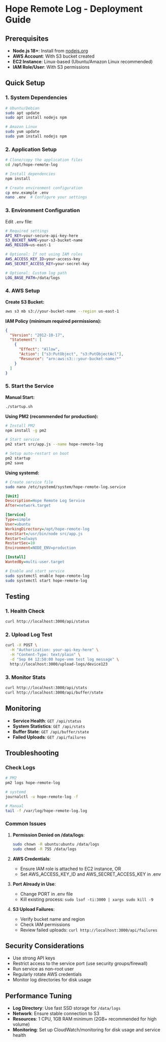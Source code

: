 # Hope Remote Log - Deployment Guide

## Prerequisites

- **Node.js 18+**: Install from [nodejs.org](https://nodejs.org/)
- **AWS Account**: With S3 bucket created
- **EC2 Instance**: Linux-based (Ubuntu/Amazon Linux recommended)
- **IAM Role/User**: With S3 permissions

## Quick Setup

### 1. System Dependencies

```bash
# Ubuntu/Debian
sudo apt update
sudo apt install nodejs npm

# Amazon Linux
sudo yum update
sudo yum install nodejs npm
```

### 2. Application Setup

```bash
# Clone/copy the application files
cd /opt/hope-remote-log

# Install dependencies
npm install

# Create environment configuration
cp env.example .env
nano .env  # Configure your settings
```

### 3. Environment Configuration

Edit `.env` file:

```bash
# Required settings
API_KEY=your-secure-api-key-here
S3_BUCKET_NAME=your-s3-bucket-name
AWS_REGION=us-east-1

# Optional: If not using IAM roles
AWS_ACCESS_KEY_ID=your-access-key
AWS_SECRET_ACCESS_KEY=your-secret-key

# Optional: Custom log path
LOG_BASE_PATH=/data/logs
```

### 4. AWS Setup

**Create S3 Bucket:**

```bash
aws s3 mb s3://your-bucket-name --region us-east-1
```

**IAM Policy (minimum required permissions):**

```json
{
  "Version": "2012-10-17",
  "Statement": [
    {
      "Effect": "Allow",
      "Action": ["s3:PutObject", "s3:PutObjectAcl"],
      "Resource": "arn:aws:s3:::your-bucket-name/*"
    }
  ]
}
```

### 5. Start the Service

**Manual Start:**

```bash
./startup.sh
```

**Using PM2 (recommended for production):**

```bash
# Install PM2
npm install -g pm2

# Start service
pm2 start src/app.js --name hope-remote-log

# Setup auto-restart on boot
pm2 startup
pm2 save
```

**Using systemd:**

```bash
# Create service file
sudo nano /etc/systemd/system/hope-remote-log.service
```

```ini
[Unit]
Description=Hope Remote Log Service
After=network.target

[Service]
Type=simple
User=ubuntu
WorkingDirectory=/opt/hope-remote-log
ExecStart=/usr/bin/node src/app.js
Restart=always
RestartSec=10
Environment=NODE_ENV=production

[Install]
WantedBy=multi-user.target
```

```bash
# Enable and start service
sudo systemctl enable hope-remote-log
sudo systemctl start hope-remote-log
```

## Testing

### 1. Health Check

```bash
curl http://localhost:3000/api/status
```

### 2. Upload Log Test

```bash
curl -X POST \
  -H "Authorization: your-api-key-here" \
  -H "Content-Type: text/plain" \
  -d "Sep 04 12:50:00 hope-vmm test log message" \
  http://localhost:3000/upload-logs/device123
```

### 3. Monitor Stats

```bash
curl http://localhost:3000/api/stats
curl http://localhost:3000/api/buffer/state
```

## Monitoring

- **Service Health**: `GET /api/status`
- **System Statistics**: `GET /api/stats`
- **Buffer State**: `GET /api/buffer/state`
- **Failed Uploads**: `GET /api/failures`

## Troubleshooting

### Check Logs

```bash
# PM2
pm2 logs hope-remote-log

# systemd
journalctl -u hope-remote-log -f

# Manual
tail -f /var/log/hope-remote-log.log
```

### Common Issues

1. **Permission Denied on /data/logs**:

   ```bash
   sudo chown -R ubuntu:ubuntu /data/logs
   sudo chmod -R 755 /data/logs
   ```

2. **AWS Credentials**:

   - Ensure IAM role is attached to EC2 instance, OR
   - Set AWS_ACCESS_KEY_ID and AWS_SECRET_ACCESS_KEY in .env

3. **Port Already in Use**:

   - Change PORT in .env file
   - Kill existing process: `sudo lsof -ti:3000 | xargs sudo kill -9`

4. **S3 Upload Failures**:
   - Verify bucket name and region
   - Check IAM permissions
   - Review failed uploads: `curl http://localhost:3000/api/failures`

## Security Considerations

- Use strong API keys
- Restrict access to the service port (use security groups/firewall)
- Run service as non-root user
- Regularly rotate AWS credentials
- Monitor log directories for disk usage

## Performance Tuning

- **Log Directory**: Use fast SSD storage for `/data/logs`
- **Network**: Ensure stable connection to S3
- **Resources**: 1 CPU, 1GB RAM minimum (2GB+ recommended for high volume)
- **Monitoring**: Set up CloudWatch/monitoring for disk usage and service health
